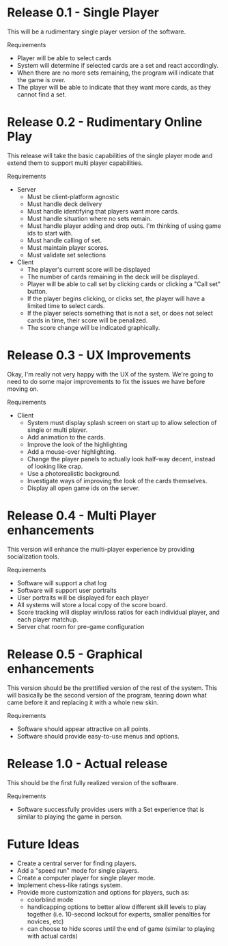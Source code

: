 # Release 0.1 - Single Player #

This will be a rudimentary single player version of the software.

Requirements
  * Player will be able to select cards
  * System will determine if selected cards are a set and react accordingly.
  * When there are no more sets remaining, the program will indicate that the game is over.
  * The player will be able to indicate that they want more cards, as they cannot find a set.

# Release 0.2 - Rudimentary Online Play #

This release will take the basic capabilities of the single player mode and extend them to support multi player capabilities.

Requirements
  * Server
    * Must be client-platform agnostic
    * Must handle deck delivery
    * Must handle identifying that players want more cards.
    * Must handle situation where no sets remain.
    * Must handle player adding and drop outs.  I'm thinking of using game ids to start with.
    * Must handle calling of set.
    * Must maintain player scores.
    * Must validate set selections
  * Client
    * The player's current score will be displayed
    * The number of cards remaining in the deck will be displayed.
    * Player will be able to call set by clicking cards or clicking a "Call set" button.
    * If the player begins clicking, or clicks set, the player will have a limited time to select cards.
    * If the player selects something that is not a set, or does not select cards in time, their score will be penalized.
    * The score change will be indicated graphically.

# Release 0.3 - UX Improvements #

Okay, I'm really not very happy with the UX of the system.  We're going to need to do some major improvements to fix the issues we have before moving on.

Requirements
  * Client
    * System must display splash screen on start up to allow selection of single or multi player.
    * Add animation to the cards.
    * Improve the look of the highlighting
    * Add a mouse-over highlighting.
    * Change the player panels to actually look half-way decent, instead of looking like crap.
    * Use a photorealistic background.
    * Investigate ways of improving the look of the cards themselves.
    * Display all open game ids on the server.

# Release 0.4 - Multi Player enhancements #

This version will enhance the multi-player experience by providing socialization tools.

Requirements
  * Software will support a chat log
  * Software will support user portraits
  * User portraits will be displayed for each player
  * All systems will store a local copy of the score board.
  * Score tracking will display win/loss ratios for each individual player, and each player matchup.
  * Server chat room for pre-game configuration

# Release 0.5 - Graphical enhancements #

This version should be the prettified version of the rest of the system.  This will basically be the second version of the program, tearing down what came before it and replacing it with a whole new skin.

Requirements
  * Software should appear attractive on all points.
  * Software should provide easy-to-use menus and options.

# Release 1.0 - Actual release #

This should be the first fully realized version of the software.

Requirements
  * Software successfully provides users with a Set experience that is similar to playing the game in person.

# Future Ideas #
  * Create a central server for finding players.
  * Add a "speed run" mode for single players.
  * Create a computer player for single player mode.
  * Implement chess-like ratings system.
  * Provide more customization and options for players, such as:
    * colorblind mode
    * handicapping options to better allow different skill levels to play together (i.e. 10-second lockout for experts, smaller penalties for novices, etc)
    * can choose to hide scores until the end of game (similar to playing with actual cards)